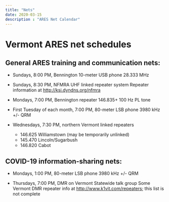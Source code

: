 ```yaml
---
title: "Nets"
date: 2020-03-15
description : "ARES Net Calendar"
---
```

# Vermont ARES net schedules

## General ARES training and communication nets:

* Sundays, 8:00 PM, Bennington 10-meter USB phone
28.333 MHz

* Sundays, 8:30 PM, NFMRA UHF linked repeater system
	Repeater information at http://ksi.dyndns.org/nfmra

* Mondays, 7:00 PM, Bennington repeater
       146.835+ 100 Hz PL tone

* First Tuesday of each month, 7:00 PM, 80-meter LSB phone
	3980 kHz +/- QRM

* Wednesdays, 7:30 PM, northern Vermont linked repeaters
	* 146.625 Williamstown (may be temporarily unlinked)
	* 145.470 Lincoln/Sugarbush
	* 146.820 Cabot

## COVID-19 information-sharing nets:

* Mondays, 1:00 PM, 80-meter LSB phone
       3980 kHz +/- QRM

* Thursdays, 7:00 PM, DMR on Vermont Statewide talk group
	Some Vermont DMR repeater info at http://www.k1vit.com/repeaters; this list is not complete